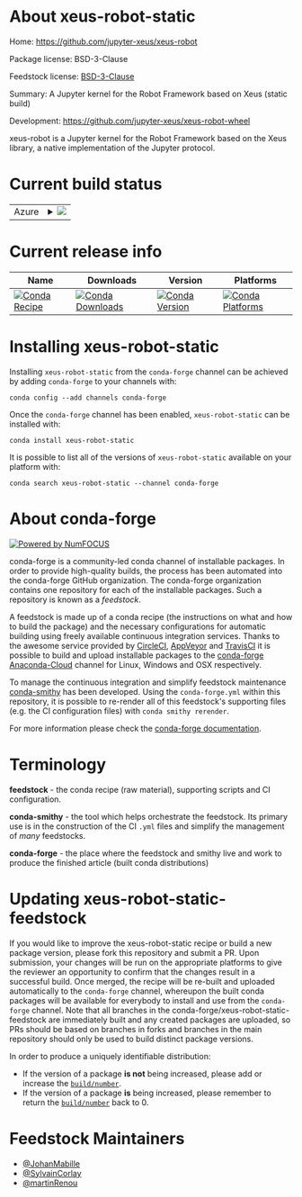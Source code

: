 About xeus-robot-static
=======================

Home: https://github.com/jupyter-xeus/xeus-robot

Package license: BSD-3-Clause

Feedstock license: [BSD-3-Clause](https://github.com/conda-forge/xeus-robot-static-feedstock/blob/master/LICENSE.txt)

Summary: A Jupyter kernel for the Robot Framework based on Xeus (static build)

Development: https://github.com/jupyter-xeus/xeus-robot-wheel

xeus-robot is a Jupyter kernel for the Robot Framework based on the Xeus library, a native implementation of the Jupyter protocol.

Current build status
====================


<table>
    
  <tr>
    <td>Azure</td>
    <td>
      <details>
        <summary>
          <a href="https://dev.azure.com/conda-forge/feedstock-builds/_build/latest?definitionId=12228&branchName=master">
            <img src="https://dev.azure.com/conda-forge/feedstock-builds/_apis/build/status/xeus-robot-static-feedstock?branchName=master">
          </a>
        </summary>
        <table>
          <thead><tr><th>Variant</th><th>Status</th></tr></thead>
          <tbody><tr>
              <td>linux_64_python3.7.____cpython</td>
              <td>
                <a href="https://dev.azure.com/conda-forge/feedstock-builds/_build/latest?definitionId=12228&branchName=master">
                  <img src="https://dev.azure.com/conda-forge/feedstock-builds/_apis/build/status/xeus-robot-static-feedstock?branchName=master&jobName=linux&configuration=linux_64_python3.7.____cpython" alt="variant">
                </a>
              </td>
            </tr><tr>
              <td>linux_64_python3.8.____cpython</td>
              <td>
                <a href="https://dev.azure.com/conda-forge/feedstock-builds/_build/latest?definitionId=12228&branchName=master">
                  <img src="https://dev.azure.com/conda-forge/feedstock-builds/_apis/build/status/xeus-robot-static-feedstock?branchName=master&jobName=linux&configuration=linux_64_python3.8.____cpython" alt="variant">
                </a>
              </td>
            </tr><tr>
              <td>osx_64_python3.7.____cpython</td>
              <td>
                <a href="https://dev.azure.com/conda-forge/feedstock-builds/_build/latest?definitionId=12228&branchName=master">
                  <img src="https://dev.azure.com/conda-forge/feedstock-builds/_apis/build/status/xeus-robot-static-feedstock?branchName=master&jobName=osx&configuration=osx_64_python3.7.____cpython" alt="variant">
                </a>
              </td>
            </tr><tr>
              <td>osx_64_python3.8.____cpython</td>
              <td>
                <a href="https://dev.azure.com/conda-forge/feedstock-builds/_build/latest?definitionId=12228&branchName=master">
                  <img src="https://dev.azure.com/conda-forge/feedstock-builds/_apis/build/status/xeus-robot-static-feedstock?branchName=master&jobName=osx&configuration=osx_64_python3.8.____cpython" alt="variant">
                </a>
              </td>
            </tr><tr>
              <td>win_64_python3.7.____cpython</td>
              <td>
                <a href="https://dev.azure.com/conda-forge/feedstock-builds/_build/latest?definitionId=12228&branchName=master">
                  <img src="https://dev.azure.com/conda-forge/feedstock-builds/_apis/build/status/xeus-robot-static-feedstock?branchName=master&jobName=win&configuration=win_64_python3.7.____cpython" alt="variant">
                </a>
              </td>
            </tr><tr>
              <td>win_64_python3.8.____cpython</td>
              <td>
                <a href="https://dev.azure.com/conda-forge/feedstock-builds/_build/latest?definitionId=12228&branchName=master">
                  <img src="https://dev.azure.com/conda-forge/feedstock-builds/_apis/build/status/xeus-robot-static-feedstock?branchName=master&jobName=win&configuration=win_64_python3.8.____cpython" alt="variant">
                </a>
              </td>
            </tr>
          </tbody>
        </table>
      </details>
    </td>
  </tr>
</table>

Current release info
====================

| Name | Downloads | Version | Platforms |
| --- | --- | --- | --- |
| [![Conda Recipe](https://img.shields.io/badge/recipe-xeus--robot--static-green.svg)](https://anaconda.org/conda-forge/xeus-robot-static) | [![Conda Downloads](https://img.shields.io/conda/dn/conda-forge/xeus-robot-static.svg)](https://anaconda.org/conda-forge/xeus-robot-static) | [![Conda Version](https://img.shields.io/conda/vn/conda-forge/xeus-robot-static.svg)](https://anaconda.org/conda-forge/xeus-robot-static) | [![Conda Platforms](https://img.shields.io/conda/pn/conda-forge/xeus-robot-static.svg)](https://anaconda.org/conda-forge/xeus-robot-static) |

Installing xeus-robot-static
============================

Installing `xeus-robot-static` from the `conda-forge` channel can be achieved by adding `conda-forge` to your channels with:

```
conda config --add channels conda-forge
```

Once the `conda-forge` channel has been enabled, `xeus-robot-static` can be installed with:

```
conda install xeus-robot-static
```

It is possible to list all of the versions of `xeus-robot-static` available on your platform with:

```
conda search xeus-robot-static --channel conda-forge
```


About conda-forge
=================

[![Powered by NumFOCUS](https://img.shields.io/badge/powered%20by-NumFOCUS-orange.svg?style=flat&colorA=E1523D&colorB=007D8A)](http://numfocus.org)

conda-forge is a community-led conda channel of installable packages.
In order to provide high-quality builds, the process has been automated into the
conda-forge GitHub organization. The conda-forge organization contains one repository
for each of the installable packages. Such a repository is known as a *feedstock*.

A feedstock is made up of a conda recipe (the instructions on what and how to build
the package) and the necessary configurations for automatic building using freely
available continuous integration services. Thanks to the awesome service provided by
[CircleCI](https://circleci.com/), [AppVeyor](https://www.appveyor.com/)
and [TravisCI](https://travis-ci.com/) it is possible to build and upload installable
packages to the [conda-forge](https://anaconda.org/conda-forge)
[Anaconda-Cloud](https://anaconda.org/) channel for Linux, Windows and OSX respectively.

To manage the continuous integration and simplify feedstock maintenance
[conda-smithy](https://github.com/conda-forge/conda-smithy) has been developed.
Using the ``conda-forge.yml`` within this repository, it is possible to re-render all of
this feedstock's supporting files (e.g. the CI configuration files) with ``conda smithy rerender``.

For more information please check the [conda-forge documentation](https://conda-forge.org/docs/).

Terminology
===========

**feedstock** - the conda recipe (raw material), supporting scripts and CI configuration.

**conda-smithy** - the tool which helps orchestrate the feedstock.
                   Its primary use is in the construction of the CI ``.yml`` files
                   and simplify the management of *many* feedstocks.

**conda-forge** - the place where the feedstock and smithy live and work to
                  produce the finished article (built conda distributions)


Updating xeus-robot-static-feedstock
====================================

If you would like to improve the xeus-robot-static recipe or build a new
package version, please fork this repository and submit a PR. Upon submission,
your changes will be run on the appropriate platforms to give the reviewer an
opportunity to confirm that the changes result in a successful build. Once
merged, the recipe will be re-built and uploaded automatically to the
`conda-forge` channel, whereupon the built conda packages will be available for
everybody to install and use from the `conda-forge` channel.
Note that all branches in the conda-forge/xeus-robot-static-feedstock are
immediately built and any created packages are uploaded, so PRs should be based
on branches in forks and branches in the main repository should only be used to
build distinct package versions.

In order to produce a uniquely identifiable distribution:
 * If the version of a package **is not** being increased, please add or increase
   the [``build/number``](https://docs.conda.io/projects/conda-build/en/latest/resources/define-metadata.html#build-number-and-string).
 * If the version of a package **is** being increased, please remember to return
   the [``build/number``](https://docs.conda.io/projects/conda-build/en/latest/resources/define-metadata.html#build-number-and-string)
   back to 0.

Feedstock Maintainers
=====================

* [@JohanMabille](https://github.com/JohanMabille/)
* [@SylvainCorlay](https://github.com/SylvainCorlay/)
* [@martinRenou](https://github.com/martinRenou/)

